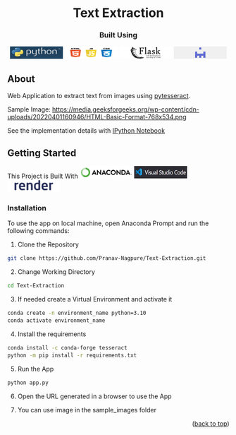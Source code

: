 <a name="readme-top"></a>

<div align="center">

# __Text Extraction__

### Built Using
  
[![Python][python-shield]][python-url]
[![html-css-js][html-css-js-shield]][html-css-js-url]
[![Flask][flask-shield]][flask-url]
[![Tesseract][tesseract-shield]][tesseract-url]

</div>

## __About__
<p align="justify">
Web Application to extract text from images using <a href="https://pypi.org/project/pytesseract">pytesseract</a>.

Sample Image: https://media.geeksforgeeks.org/wp-content/cdn-uploads/20220401160946/HTML-Basic-Format-768x534.png

See the implementation details with <a href="https://github.com/Pranav-Nagpure/Text-Extraction-NB.git">IPython Notebook</a>
</p>

## __Getting Started__

This Project is Built With [![Anaconda][anaconda-shield]][anaconda-url] [![VSCode][vscode-shield]][vscode-url] [![Render][render-shield]][render-url]

### __Installation__
To use the app on local machine, open Anaconda Prompt and run the following commands:

1. Clone the Repository
```sh
git clone https://github.com/Pranav-Nagpure/Text-Extraction.git
```

2. Change Working Directory
```sh
cd Text-Extraction
```

3. If needed create a Virtual Environment and activate it
```sh
conda create -n environment_name python=3.10
conda activate environment_name
```

4. Install the requirements
```sh
conda install -c conda-forge tesseract
python -m pip install -r requirements.txt
```

5. Run the App
```sh
python app.py
```

6. Open the URL generated in a browser to use the App

7. You can use image in the sample_images folder

<p align="right">
(<a href="#readme-top">back to top</a>)
</p>

[python-shield]: https://raw.githubusercontent.com/Pranav-Nagpure/Support-Repository/master/images/python-shield.png "Python"
[python-url]: https://www.python.org

[html-css-js-shield]: https://raw.githubusercontent.com/Pranav-Nagpure/Support-Repository/master/images/html-css-js-shield.png
[html-css-js-url]: https://html.spec.whatwg.org "HTML | CSS | JavaScript"

[anaconda-shield]: https://raw.githubusercontent.com/Pranav-Nagpure/Support-Repository/master/images/anaconda-shield.png
[anaconda-url]: https://www.anaconda.com "Anaconda"

[vscode-shield]: https://raw.githubusercontent.com/Pranav-Nagpure/Support-Repository/master/images/vscode-shield.png
[vscode-url]: https://code.visualstudio.com "VSCode"

[render-shield]: https://raw.githubusercontent.com/Pranav-Nagpure/Support-Repository/master/images/render-shield.png
[render-url]: https://render.com "Render"

[flask-shield]: https://raw.githubusercontent.com/Pranav-Nagpure/Support-Repository/master/images/flask-shield.png "Flask"
[flask-url]: https://flask.palletsprojects.com

[tesseract-shield]: https://raw.githubusercontent.com/Pranav-Nagpure/Support-Repository/master/images/tesseract-shield.png
[tesseract-url]: https://github.com/tesseract-ocr "Tesseract"